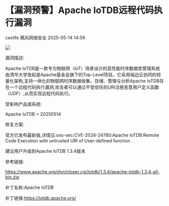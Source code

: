 #  【漏洞预警】Apache IoTDB远程代码执行漏洞   
cexlife  飓风网络安全   2025-05-14 14:59  
  
![](https://mmbiz.qpic.cn/mmbiz_png/ibhQpAia4xu00PNCONtbUeyO04ONCBBueKkkSBjl5CG6eeiadODXuqnCxMtqBe9IbBKotM0hNqvmxicPOicicUAAGYyw/640?wx_fmt=png&from=appmsg "")  
  
漏洞描述:  
  
Apache IoTDB是一款专为物联网（IoT）场景设计的高性能时序数据库管理系统由清华大学发起是Apache基金会旗下的Top-Level项目。它采用端边云协同的轻量化架构,支持一体化的物联网时序数据收集、存储、管理与分析Apache IoTDB存在一个远程代码执行漏洞,攻击者可以通过不受信任的URI注册恶意用户定义函数（UDF）,从而实现远程代码执行。  
  
受影响产品或系统:  
  
Apache IoTDB = 20250514  
  
修复方案:  
  
官方已发布最新版,详情见:oss-sec:CVE-2024-24780:Apache IoTDB:Remote Code Execution with untrusted URI of User-defined function  
  
建议用户升级到Apache IoTDB 1.3.4版本  
  
参考链接:  
  
https://www.apache.org/dyn/closer.cgi/iotdb/1.3.4/apache-iotdb-1.3.4-all-bin.zip  
  
补丁名称:Apache IoTDB  
  
补丁链接:https://iotdb.apache.org/  
  
  
